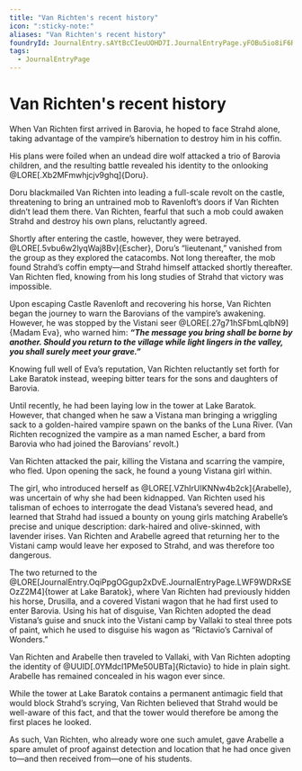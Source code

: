 ```yaml
---
title: "Van Richten's recent history"
icon: ":sticky-note:"
aliases: "Van Richten's recent history"
foundryId: JournalEntry.sAYtBcCIeuUOHD7I.JournalEntryPage.yFOBu5io8iF6RVre
tags:
  - JournalEntryPage
---
```


# Van Richten's recent history
When Van Richten first arrived in Barovia, he hoped to face Strahd alone, taking advantage of the vampire’s hibernation to destroy him in his coffin.

His plans were foiled when an undead dire wolf attacked a trio of Barovia children, and the resulting battle revealed his identity to the onlooking @LORE[.Xb2MFmwhjcjv9ghq]{Doru}.

Doru blackmailed Van Richten into leading a full-scale revolt on the castle, threatening to bring an untrained mob to Ravenloft’s doors if Van Richten didn’t lead them there. Van Richten, fearful that such a mob could awaken Strahd and destroy his own plans, reluctantly agreed.

Shortly after entering the castle, however, they were betrayed. @LORE[.5vbu6w2lyqWaj8Bv]{Escher}, Doru’s “lieutenant,” vanished from the group as they explored the catacombs. Not long thereafter, the mob found Strahd’s coffin empty—and Strahd himself attacked shortly thereafter. Van Richten fled, knowing from his long studies of Strahd that victory was impossible.

Upon escaping Castle Ravenloft and recovering his horse, Van Richten began the journey to warn the Barovians of the vampire’s awakening. However, he was stopped by the Vistani seer @LORE[.27g71hSFbmLqlbN9]{Madam Eva}, who warned him: ***“The message you bring shall be borne by another. Should you return to the village while light lingers in the valley, you shall surely meet your grave.”***

Knowing full well of Eva’s reputation, Van Richten reluctantly set forth for Lake Baratok instead, weeping bitter tears for the sons and daughters of Barovia.

Until recently, he had been laying low in the tower at Lake Baratok. However, that changed when he saw a Vistana man bringing a wriggling sack to a golden-haired vampire spawn on the banks of the Luna River. (Van Richten recognized the vampire as a man named Escher, a bard from Barovia who had joined the Barovians’ revolt.)

Van Richten attacked the pair, killing the Vistana and scarring the vampire, who fled. Upon opening the sack, he found a young Vistana girl within.

The girl, who introduced herself as @LORE[.VZhIrUIKNNw4b2ck]{Arabelle}, was uncertain of why she had been kidnapped. Van Richten used his talisman of echoes to interrogate the dead Vistana’s severed head, and learned that Strahd had issued a bounty on young girls matching Arabelle’s precise and unique description: dark-haired and olive-skinned, with lavender irises. Van Richten and Arabelle agreed that returning her to the Vistani camp would leave her exposed to Strahd, and was therefore too dangerous.

The two returned to the @LORE[JournalEntry.OqiPpgOGgup2xDvE.JournalEntryPage.LWF9WDRxSEOzZ2M4]{tower at Lake Baratok}, where Van Richten had previously hidden his horse, Drusilla, and a covered Vistani wagon that he had first used to enter Barovia. Using his hat of disguise, Van Richten adopted the dead Vistana’s guise and snuck into the Vistani camp by Vallaki to steal three pots of paint, which he used to disguise his wagon as “Rictavio’s Carnival of Wonders.”

Van Richten and Arabelle then traveled to Vallaki, with Van Richten adopting the identity of @UUID[.0YMdcl1PMe50UBTa]{Rictavio} to hide in plain sight. Arabelle has remained concealed in his wagon ever since.

While the tower at Lake Baratok contains a permanent antimagic field that would block Strahd’s scrying, Van Richten believed that Strahd would be well-aware of this fact, and that the tower would therefore be among the first places he looked. 

As such, Van Richten, who already wore one such amulet, gave Arabelle a spare amulet of proof against detection and location that he had once given to—and then received from—one of his students.
